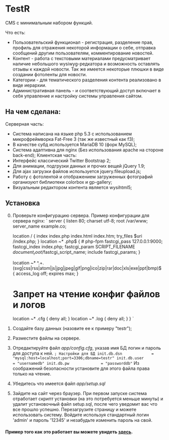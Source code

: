 # TestR

CMS с минимальным набором функций.

Что есть:
* Пользовательский функционал - регистрация, разделение прав, профиль для отражения некоторой информации о себе, отправка сообщений другим пользователям, комментирование новостей.
* Контент - работа с текстовыми материалами предусматривает наличие небольшого wysiwyg-редкатора и возможность оставлять отзывы к каждой новости. Так же имеется некоторые плюшки в виде создании фотоленты для новости.
* Категории - для тематического разделения контента реализовано в виде иерархии.
* Административная панель - и соответствующий доступ включает в себя управление и настройку системы управления сайтом.

На чем сделана:
---------------

Серверная часть:
* Система написана на языке php 5.3 с иcпользованием микрофреймворка Fat-Free 3 (так же известный как f3);
* В качестве субд используется MariaDB 10 (форк MySQL);
* Система адаптивна для nginx (Без использования apache на стороне back-end);
Клиентская часть:
* Интерфейс класcический Twitter Bootstrap 2;
* Для анимации, подгрузки данных и прочих вещей jQuery 1.9;
* Для ajax загрузки файлов используется jquery.fileupload.js;
* Работу с фотолентой и отображением загруженных фотографий организуют библиотеки colorbox и gp-gallery;
* Визуальным редактором контента является wysihtml5;

Установка
---------

0. Проверьте конфигурацию сервера. Пример конфигурации для сервера nginx:
`
server {
    listen   80;
    charset utf-8;
    root /var/www;
    server_name example.co;

    location / {
        index index.php index.html index.htm;
        try_files $uri /index.php;
    }
    location ~* \.php$ {
        # php-fpm
        fastcgi_pass 127.0.0.1:9000;
        fastcgi_index index.php;
        fastcgi_param SCRIPT_FILENAME $document_root/$fastcgi_script_name;
        include fastcgi_params;
    }

    location ~* ^.+.(svg|css|rss|atom|js|jpg|jpeg|gif|png|ico|zip|rar|doc|xls|exe|ppt|bmp)$ {
       access_log        off;
       expires           max;
    }
    # Запрет на чтение конфиг файлов и логов
    location ~* \.cfg
    {
        deny all;
    }
    location ~* \.log
    {
        deny all;
    }
}
`
1. Создайте базу данных (назовите ее к примеру "testr");
2. Разместите файлы на сервере.
3. Отредактируйте файл *app/config.cfg*, указав имя БД логин и пароль для доступа к ней.
`
; Настройки для БД
init.db.dsn             = "mysql:host=localhost;port=3306;dbname=testr"
init.db.user            = "usernamedb"
init.db.pw              = "passworddb"
`
Из соображений безопасности установите для этого файла права только на чтение.
4. Убедитесь что имеется файл *app/setup.sql*
5. Зайдите на сайт через браузер. При первом запуске система отработает скрипт установки (на это потребуется меньше минуты) и удалит установочный файл setup.sql, после чего уведомит вас что все прошло успешно. Перезагрузите страницу и можете использовать систему. Войдите используя стандартный логин 'admin' и пароль '12345' и незабудьте изменить пароль на свой.

#### Пример того как это работает вы можете увидеть [здесь](testrey.co "TestR").